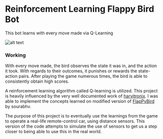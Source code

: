 # Reinforcement Learning Flappy Bird Bot

This bot learns with every move made via Q-Learning

![alt text](https://raw.githubusercontent.com/devaar100/RL-FlapPyBird/master/FlapPyBird/screenshot1.png)

### Working
With every move made, the bird observes the state it was in, and the action it took. With regards to their outcomes, it punishes or rewards the state-action pairs. After playing the game numerous times, the bird is able to consistently obtain high scores.

A reinforcement learning algorithm called Q-learning is utilized. This project is heavily influenced by the very well documented work of [harvitronix](https://github.com/harvitronix/reinforcement-learning-car). I was able to implement the concepts learned on modified version of [FlapPyBird](https://github.com/sourabhv/FlapPyBird) by sourabhv.

The purpose of this project is to eventually use the learnings from the game to operate a real-life remote-control car, using distance sensors. This version of the code attempts to simulate the use of sensors to get us a step closer to being able to use this in the real world.
